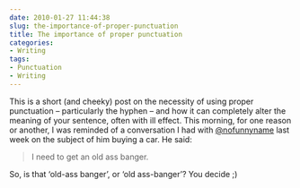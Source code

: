 ```yaml
---
date: 2010-01-27 11:44:38
slug: the-importance-of-proper-punctuation
title: The importance of proper punctuation
categories:
- Writing
tags:
- Punctuation
- Writing
---
```


This is a short (and cheeky) post on the necessity of using proper punctuation
&ndash; particularly the hyphen &ndash; and how it can completely alter the
meaning of your sentence, often with ill effect. This morning, for one reason or
another, I was reminded of a conversation I had with
[@nofunnyname](http://twitter.com/nofunnyname) last week on the subject of him
buying a car. He said:

> I need to get an old ass banger.

So, is that ‘old-ass banger’, or ‘old ass-banger’? You decide ;)
